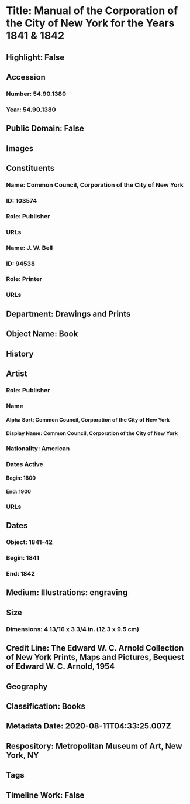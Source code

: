 # Title: Manual of the Corporation of the City of New York for the Years 1841 & 1842
## Highlight: False
## Accession
### Number: 54.90.1380
### Year: 54.90.1380
## Public Domain: False
## Images
## Constituents
### Name: Common Council, Corporation of the City of New York
### ID: 103574
### Role: Publisher
### URLs
### Name: J. W. Bell
### ID: 94538
### Role: Printer
### URLs
## Department: Drawings and Prints
## Object Name: Book
## History
## Artist
### Role: Publisher
### Name
#### Alpha Sort: Common Council, Corporation of the City of New York
#### Display Name: Common Council, Corporation of the City of New York
### Nationality: American
### Dates Active
#### Begin: 1800
#### End: 1900
### URLs
## Dates
### Object: 1841–42
### Begin: 1841
### End: 1842
## Medium: Illustrations: engraving
## Size
### Dimensions: 4 13/16 x 3 3/4 in. (12.3 x 9.5 cm)
## Credit Line: The Edward W. C. Arnold Collection of New York Prints, Maps and Pictures, Bequest of Edward W. C. Arnold, 1954
## Geography
## Classification: Books
## Metadata Date: 2020-08-11T04:33:25.007Z
## Respository: Metropolitan Museum of Art, New York, NY
## Tags
## Timeline Work: False